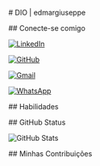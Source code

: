 \# DIO | edmargiuseppe



\## Conecte-se comigo



[![LinkedIn](https://img.shields.io/badge/LinkedIn-0077B5?style=for-the-badge&logo=linkedin&logoColor=white)](https://www.linkedin.com/in/SEUUSERNAME/)





[![GitHub](https://img.shields.io/badge/GitHub-100000?style=for-the-badge&logo=github&logoColor=white)](https://github.com/edmargiuseppe)



[![Gmail](https://img.shields.io/badge/Gmail-333333?style=for-the-badge&logo=gmail&logoColor=red)](mailto:edmar.nativo@gmail.com)



[![WhatsApp](https://img.shields.io/badge/WhatsApp-25D366?style=for-the-badge&logo=whatsapp&logoColor=white)](https://wa.me/55+11+990170084)





\## Habilidades



\## GitHub Status



![GitHub Stats](https://github-readme-stats.vercel.app/api?username=edmargiuseppe&theme=transparent&bg_color=000&border_color=30A3DC&show_icons=true&icon_color=30A3DC&title_color=E94D5F&text_color=FFF)



\## Minhas Contribuições